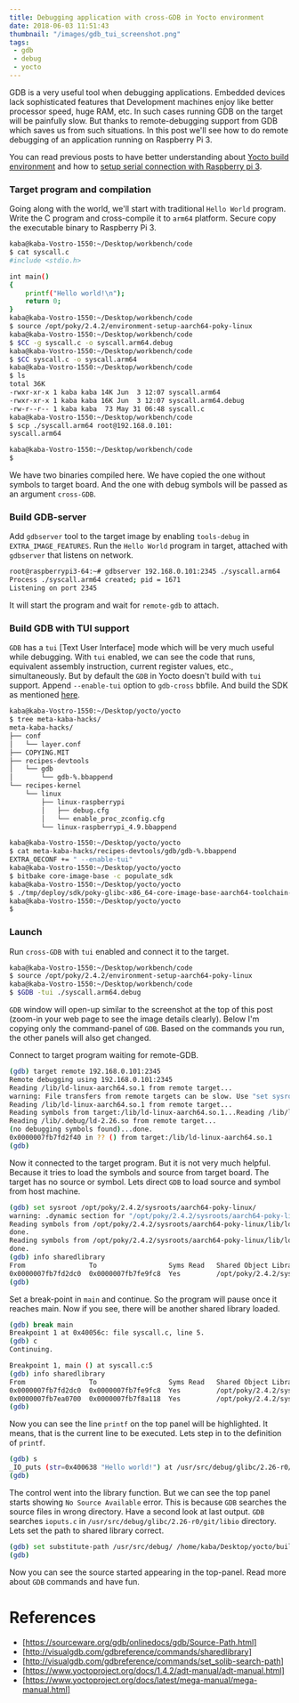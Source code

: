 ```yaml
---
title: Debugging application with cross-GDB in Yocto environment
date: 2018-06-03 11:51:43
thumbnail: "/images/gdb_tui_screenshot.png"
tags:
 - gdb
 - debug
 - yocto
---
```


GDB is a very useful tool when debugging applications. Embedded devices lack sophisticated features that Development machines enjoy like better processor speed, huge RAM, etc. In such cases running GDB on the target will be painfully slow. But thanks to remote-debugging support from GDB which saves us from such situations. In this post we'll see how to do remote debugging of an application running on Raspberry Pi 3.

You can read previous posts to have better understanding about [Yocto build environment](http://eastrivervillage.com/Raspberry-Pi-dishes-from-Yocto-cuisine/) and how to [setup serial connection with Raspberry pi 3](https://eastrivervillage.com/KGDB-KDB-over-serial-with-RaspberryPi/).

### Target program and compilation
Going along with the world, we'll start with traditional `Hello World` program. Write the C program and cross-compile it to `arm64` platform. Secure copy the executable binary to Raspberry Pi 3.
```sh
kaba@kaba-Vostro-1550:~/Desktop/workbench/code
$ cat syscall.c
#include <stdio.h>

int main()
{
	printf("Hello world!\n");
	return 0;
}
kaba@kaba-Vostro-1550:~/Desktop/workbench/code
$ source /opt/poky/2.4.2/environment-setup-aarch64-poky-linux 
kaba@kaba-Vostro-1550:~/Desktop/workbench/code
$ $CC -g syscall.c -o syscall.arm64.debug
kaba@kaba-Vostro-1550:~/Desktop/workbench/code
$ $CC syscall.c -o syscall.arm64
kaba@kaba-Vostro-1550:~/Desktop/workbench/code
$ ls
total 36K
-rwxr-xr-x 1 kaba kaba 14K Jun  3 12:07 syscall.arm64
-rwxr-xr-x 1 kaba kaba 16K Jun  3 12:07 syscall.arm64.debug
-rw-r--r-- 1 kaba kaba  73 May 31 06:48 syscall.c
kaba@kaba-Vostro-1550:~/Desktop/workbench/code
$ scp ./syscall.arm64 root@192.168.0.101:
syscall.arm64                                                                                                                                                             100%   13KB 488.8KB/s   00:00    

kaba@kaba-Vostro-1550:~/Desktop/workbench/code
$ 
```
We have two binaries compiled here. We have copied the one without symbols to target board. And the one with debug symbols will be passed as an argument `cross-GDB`.

### Build GDB-server
Add `gdbserver` tool to the target image by enabling `tools-debug` in `EXTRA_IMAGE_FEATURES`. Run the `Hello World` program in target, attached with `gdbserver` that listens on network.
```sh
root@raspberrypi3-64:~# gdbserver 192.168.0.101:2345 ./syscall.arm64 
Process ./syscall.arm64 created; pid = 1671
Listening on port 2345


```
It will start the program and wait for `remote-gdb` to attach.

### Build GDB with TUI support
`GDB` has a `tui` [Text User Interface] mode which will be very much useful while debugging. With `tui` enabled, we can see the code that runs, equivalent assembly instruction, current register values, etc., simultaneously. But by default the `GDB` in Yocto doesn't build with `tui` support. Append `--enable-tui` option to `gdb-cross` bbfile. And build the SDK as mentioned [here](https://eastrivervillage.com/KGDBoE-on-RaspberryPi-building-out-of-the-kernel-tree-module-with-yocto/).
```sh
kaba@kaba-Vostro-1550:~/Desktop/yocto/yocto
$ tree meta-kaba-hacks/
meta-kaba-hacks/
├── conf
│   └── layer.conf
├── COPYING.MIT
├── recipes-devtools
│   └── gdb
│       └── gdb-%.bbappend
└── recipes-kernel
    └── linux
        ├── linux-raspberrypi
        │   ├── debug.cfg
        │   └── enable_proc_zconfig.cfg
        └── linux-raspberrypi_4.9.bbappend

kaba@kaba-Vostro-1550:~/Desktop/yocto/yocto
$ cat meta-kaba-hacks/recipes-devtools/gdb/gdb-%.bbappend 
EXTRA_OECONF += " --enable-tui"
kaba@kaba-Vostro-1550:~/Desktop/yocto/yocto
$ bitbake core-image-base -c populate_sdk
kaba@kaba-Vostro-1550:~/Desktop/yocto/yocto
$ ./tmp/deploy/sdk/poky-glibc-x86_64-core-image-base-aarch64-toolchain-2.4.2.sh
kaba@kaba-Vostro-1550:~/Desktop/yocto/yocto
$ 
```

### Launch
Run `cross-GDB` with `tui` enabled and connect it to the target.
```sh
kaba@kaba-Vostro-1550:~/Desktop/workbench/code
$ source /opt/poky/2.4.2/environment-setup-aarch64-poky-linux 
kaba@kaba-Vostro-1550:~/Desktop/workbench/code
$ $GDB -tui ./syscall.arm64.debug 
```
`GDB` window will open-up similar to the screenshot at the top of this post (zoom-in your web page to see the image details clearly). Below I'm copying only the command-panel of `GDB`. Based on the commands you run, the other panels will also get changed.

Connect to target program waiting for remote-GDB.
```sh
(gdb) target remote 192.168.0.101:2345
Remote debugging using 192.168.0.101:2345
Reading /lib/ld-linux-aarch64.so.1 from remote target...
warning: File transfers from remote targets can be slow. Use "set sysroot" to access files locally instead.
Reading /lib/ld-linux-aarch64.so.1 from remote target...
Reading symbols from target:/lib/ld-linux-aarch64.so.1...Reading /lib/ld-2.26.so from remote target...
Reading /lib/.debug/ld-2.26.so from remote target...
(no debugging symbols found)...done.
0x0000007fb7fd2f40 in ?? () from target:/lib/ld-linux-aarch64.so.1
(gdb) 
```

Now it connected to the target program. But it is not very much helpful. Because it tries to load the symbols and source from target board. The target has no source or symbol. Lets direct `GDB` to load source and symbol from host machine.
```sh
(gdb) set sysroot /opt/poky/2.4.2/sysroots/aarch64-poky-linux/
warning: .dynamic section for "/opt/poky/2.4.2/sysroots/aarch64-poky-linux/lib/ld-linux-aarch64.so.1" is not at the expected address (wrong library or version mismatch?)
Reading symbols from /opt/poky/2.4.2/sysroots/aarch64-poky-linux/lib/ld-linux-aarch64.so.1...Reading symbols from /opt/poky/2.4.2/sysroots/aarch64-poky-linux/lib/.debug/ld-2.26.so...done.
done.
Reading symbols from /opt/poky/2.4.2/sysroots/aarch64-poky-linux/lib/ld-linux-aarch64.so.1...Reading symbols from /opt/poky/2.4.2/sysroots/aarch64-poky-linux/lib/.debug/ld-2.26.so...done.
done.
(gdb) info sharedlibrary  
From                To                  Syms Read   Shared Object Library
0x0000007fb7fd2dc0  0x0000007fb7fe9fc8  Yes         /opt/poky/2.4.2/sysroots/aarch64-poky-linux/lib/ld-linux-aarch64.so.1
(gdb)
```
Set a break-point in `main` and continue. So the program will pause once it reaches main. Now if you see, there will be another shared library loaded.
```sh
(gdb) break main
Breakpoint 1 at 0x40056c: file syscall.c, line 5.
(gdb) c
Continuing.

Breakpoint 1, main () at syscall.c:5
(gdb) info sharedlibrary
From                To                  Syms Read   Shared Object Library
0x0000007fb7fd2dc0  0x0000007fb7fe9fc8  Yes         /opt/poky/2.4.2/sysroots/aarch64-poky-linux/lib/ld-linux-aarch64.so.1
0x0000007fb7ea0700  0x0000007fb7f8a118  Yes         /opt/poky/2.4.2/sysroots/aarch64-poky-linux/lib/libc.so.6
(gdb) 
```
Now you can see the line `printf` on the top panel will be highlighted. It means, that is the current line to be executed. Lets step in to the definition of `printf`.
```sh
(gdb) s
_IO_puts (str=0x400638 "Hello world!") at /usr/src/debug/glibc/2.26-r0/git/libio/ioputs.c:36
(gdb)
```
The control went into the library function. But we can see the top panel starts showing `No Source Available` error. This is because `GDB` searches the source files in wrong directory. Have a second look at last output. `GDB` searches `ioputs.c` in `/usr/src/debug/glibc/2.26-r0/git/libio` directory. Lets set the path to shared library correct.
```sh
(gdb) set substitute-path /usr/src/debug/ /home/kaba/Desktop/yocto/build/rpi3/tmp/work/aarch64-poky-linux/
(gdb)
```
Now you can see the source started appearing in the top-panel. Read more about `GDB` commands and have fun.

# References
 * [https://sourceware.org/gdb/onlinedocs/gdb/Source-Path.html]
 * [http://visualgdb.com/gdbreference/commands/sharedlibrary]
 * [http://visualgdb.com/gdbreference/commands/set_solib-search-path]
 * [https://www.yoctoproject.org/docs/1.4.2/adt-manual/adt-manual.html]
 * [https://www.yoctoproject.org/docs/latest/mega-manual/mega-manual.html]
